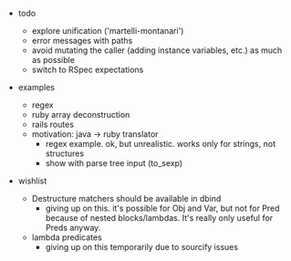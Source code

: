 - todo
  - explore unification ('martelli-montanari')
  - error messages with paths
  - avoid mutating the caller (adding instance variables, etc.) as much as possible
  - switch to RSpec expectations

- examples
  - regex
  - ruby array deconstruction
  - rails routes
  - motivation: java -> ruby translator
    - regex example. ok, but unrealistic. works only for strings, not structures
    - show with parse tree input (to_sexp)

- wishlist
  - Destructure matchers should be available in dbind
    - giving up on this. it's possible for Obj and Var, but not for
      Pred because of nested blocks/lambdas. It's really only useful for
      Preds anyway.
  - lambda predicates
    - giving up on this temporarily due to sourcify issues
